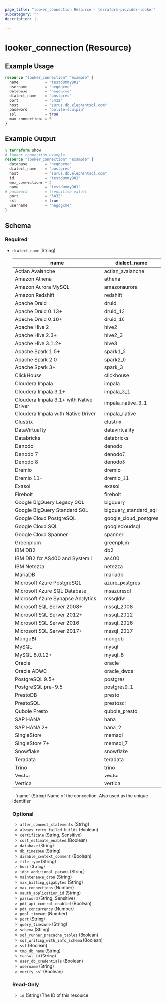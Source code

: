 ```yaml
---
page_title: "looker_connection Resource - terraform-provider-looker"
subcategory: ""
description: |-
  
---
```

# looker_connection (Resource)

## Example Usage
```terraform
resource "looker_connection" "example" {
  name            = "testdummy901"
  username        = "hegdgxme"
  database        = "hegdgxme"
  dialect_name    = "postgres"
  port            = "5432"
  host            = "surus.db.elephantsql.com"
  password        = "polite-sculpin"
  ssl             = true
  max_connections = 5
}
```

## Example Output
```terraform
% terraform show
# looker_connection.example:
resource "looker_connection" "example" {
  database        = "hegdgxme"
  dialect_name    = "postgres"
  host            = "surus.db.elephantsql.com"
  id              = "testdummy901"
  max_connections = 5
  name            = "testdummy901"
# password        = (sensitive value)
  port            = "5432"
  ssl             = true
  username        = "hegdgxme"
}
```

<!-- schema generated by tfplugindocs -->
## Schema

### Required

- `dialect_name` (String) <table>
<thead>
<tr>
<th>name</th>
<th>dialect_name</th>
</tr>
</thead>
<tbody>
<tr>
<td>Actian Avalanche</td>
<td>actian_avalanche</td>
</tr>
<tr>
<td>Amazon Athena</td>
<td>athena</td>
</tr>
<tr>
<td>Amazon Aurora MySQL</td>
<td>amazonaurora</td>
</tr>
<tr>
<td>Amazon Redshift</td>
<td>redshift</td>
</tr>
<tr>
<td>Apache Druid</td>
<td>druid</td>
</tr>
<tr>
<td>Apache Druid 0.13+</td>
<td>druid_13</td>
</tr>
<tr>
<td>Apache Druid 0.18+</td>
<td>druid_18</td>
</tr>
<tr>
<td>Apache Hive 2</td>
<td>hive2</td>
</tr>
<tr>
<td>Apache Hive 2.3+</td>
<td>hive2_3</td>
</tr>
<tr>
<td>Apache Hive 3.1.2+</td>
<td>hive3</td>
</tr>
<tr>
<td>Apache Spark 1.5+</td>
<td>spark1_5</td>
</tr>
<tr>
<td>Apache Spark 2.0</td>
<td>spark2_0</td>
</tr>
<tr>
<td>Apache Spark 3+</td>
<td>spark_3</td>
</tr>
<tr>
<td>ClickHouse</td>
<td>clickhouse</td>
</tr>
<tr>
<td>Cloudera Impala</td>
<td>impala</td>
</tr>
<tr>
<td>Cloudera Impala 3.1+</td>
<td>impala_3_1</td>
</tr>
<tr>
<td>Cloudera Impala 3.1+ with Native Driver</td>
<td>impala_native_3_1</td>
</tr>
<tr>
<td>Cloudera Impala with Native Driver</td>
<td>impala_native</td>
</tr>
<tr>
<td>Clustrix</td>
<td>clustrix</td>
</tr>
<tr>
<td>DataVirtuality</td>
<td>datavirtuality</td>
</tr>
<tr>
<td>Databricks</td>
<td>databricks</td>
</tr>
<tr>
<td>Denodo</td>
<td>denodo</td>
</tr>
<tr>
<td>Denodo 7</td>
<td>denodo7</td>
</tr>
<tr>
<td>Denodo 8</td>
<td>denodo8</td>
</tr>
<tr>
<td>Dremio</td>
<td>dremio</td>
</tr>
<tr>
<td>Dremio 11+</td>
<td>dremio_11</td>
</tr>
<tr>
<td>Exasol</td>
<td>exasol</td>
</tr>
<tr>
<td>Firebolt</td>
<td>firebolt</td>
</tr>
<tr>
<td>Google BigQuery Legacy SQL</td>
<td>bigquery</td>
</tr>
<tr>
<td>Google BigQuery Standard SQL</td>
<td>bigquery_standard_sql</td>
</tr>
<tr>
<td>Google Cloud PostgreSQL</td>
<td>google_cloud_postgres</td>
</tr>
<tr>
<td>Google Cloud SQL</td>
<td>googlecloudsql</td>
</tr>
<tr>
<td>Google Cloud Spanner</td>
<td>spanner</td>
</tr>
<tr>
<td>Greenplum</td>
<td>greenplum</td>
</tr>
<tr>
<td>IBM DB2</td>
<td>db2</td>
</tr>
<tr>
<td>IBM DB2 for AS400 and System i</td>
<td>as400</td>
</tr>
<tr>
<td>IBM Netezza</td>
<td>netezza</td>
</tr>
<tr>
<td>MariaDB</td>
<td>mariadb</td>
</tr>
<tr>
<td>Microsoft Azure PostgreSQL</td>
<td>azure_postgres</td>
</tr>
<tr>
<td>Microsoft Azure SQL Database</td>
<td>msazuresql</td>
</tr>
<tr>
<td>Microsoft Azure Synapse Analytics</td>
<td>mssqldw</td>
</tr>
<tr>
<td>Microsoft SQL Server 2008+</td>
<td>mssql_2008</td>
</tr>
<tr>
<td>Microsoft SQL Server 2012+</td>
<td>mssql_2012</td>
</tr>
<tr>
<td>Microsoft SQL Server 2016</td>
<td>mssql_2016</td>
</tr>
<tr>
<td>Microsoft SQL Server 2017+</td>
<td>mssql_2017</td>
</tr>
<tr>
<td>MongoBI</td>
<td>mongobi</td>
</tr>
<tr>
<td>MySQL</td>
<td>mysql</td>
</tr>
<tr>
<td>MySQL 8.0.12+</td>
<td>mysql_8</td>
</tr>
<tr>
<td>Oracle</td>
<td>oracle</td>
</tr>
<tr>
<td>Oracle ADWC</td>
<td>oracle_dwcs</td>
</tr>
<tr>
<td>PostgreSQL 9.5+</td>
<td>postgres</td>
</tr>
<tr>
<td>PostgreSQL pre-9.5</td>
<td>postgres9_1</td>
</tr>
<tr>
<td>PrestoDB</td>
<td>presto</td>
</tr>
<tr>
<td>PrestoSQL</td>
<td>prestosql</td>
</tr>
<tr>
<td>Qubole Presto</td>
<td>qubole_presto</td>
</tr>
<tr>
<td>SAP HANA</td>
<td>hana</td>
</tr>
<tr>
<td>SAP HANA 2+</td>
<td>hana_2</td>
</tr>
<tr>
<td>SingleStore</td>
<td>memsql</td>
</tr>
<tr>
<td>SingleStore 7+</td>
<td>memsql_7</td>
</tr>
<tr>
<td>Snowflake</td>
<td>snowflake</td>
</tr>
<tr>
<td>Teradata</td>
<td>teradata</td>
</tr>
<tr>
<td>Trino</td>
<td>trino</td>
</tr>
<tr>
<td>Vector</td>
<td>vector</td>
</tr>
<tr>
<td>Vertica</td>
<td>vertica</td>
</tr>
</tbody>
</table>
- `name` (String) Name of the connection. Also used as the unique identifier

### Optional

- `after_connect_statements` (String)
- `always_retry_failed_builds` (Boolean)
- `certificate` (String, Sensitive)
- `cost_estimate_enabled` (Boolean)
- `database` (String)
- `db_timezone` (String)
- `disable_context_comment` (Boolean)
- `file_type` (String)
- `host` (String)
- `jdbc_additional_params` (String)
- `maintenance_cron` (String)
- `max_billing_gigabytes` (String)
- `max_connections` (Number)
- `oauth_application_id` (String)
- `password` (String, Sensitive)
- `pdt_api_control_enabled` (Boolean)
- `pdt_concurrency` (Number)
- `pool_timeout` (Number)
- `port` (String)
- `query_timezone` (String)
- `schema` (String)
- `sql_runner_precache_tables` (Boolean)
- `sql_writing_with_info_schema` (Boolean)
- `ssl` (Boolean)
- `tmp_db_name` (String)
- `tunnel_id` (String)
- `user_db_credentials` (Boolean)
- `username` (String)
- `verify_ssl` (Boolean)

### Read-Only

- `id` (String) The ID of this resource.

